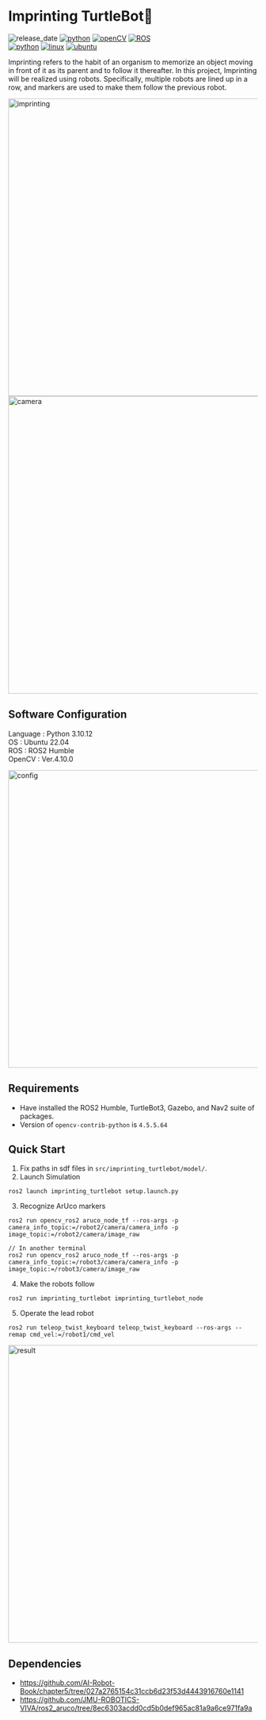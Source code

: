 # Imprinting TurtleBot🦆
![release_date](https://img.shields.io/badge/release_date-Jan_2025-yellow)
[![python](https://img.shields.io/badge/python-v3.10.12-blue)](https://www.python.org/downloads/release/python-31012/)
[![openCV](https://img.shields.io/badge/OpenCV-v4.10.0-blue)](https://opencv.org/blog/opencv-4-10-0/)
[![ROS](https://img.shields.io/badge/ROS-Humble-blue)](https://docs.ros.org/en/humble/index.html)  
[![python](https://img.shields.io/badge/-Python-F9DC3E.svg?logo=python&style=flat)](https://www.python.org/)
[![linux](https://img.shields.io/badge/-Linux-6C6694.svg?logo=linux&style=flat)](https://www.linux.org/)
[![ubuntu](https://img.shields.io/badge/-Ubuntu-6F52B5.svg?logo=ubuntu&style=flat)](https://releases.ubuntu.com/jammy/)   

Imprinting refers to the habit of an organism to memorize an object moving in front of it as its parent and to follow it thereafter. In this project, Imprinting will be realized using robots. Specifically, multiple robots are lined up in a row, and markers are used to make them follow the previous robot.

<img alt="imprinting" width="600px" src="https://github.com/user-attachments/assets/cc8ac982-0ce0-4930-bb56-1ad2029a8c45">

<img alt="camera" width="600px" src="https://github.com/user-attachments/assets/4db1b3b1-9e64-4e64-a92c-22730095b134">

## Software Configuration
Language : Python 3.10.12  
OS       : Ubuntu 22.04  
ROS      : ROS2 Humble   
OpenCV   : Ver.4.10.0   

<img alt="config" width="600px" src="https://github.com/user-attachments/assets/2d19ac8a-a349-4205-b7fa-cea6fccfe1d3">

## Requirements
- Have installed the ROS2 Humble, TurtleBot3, Gazebo, and Nav2 suite of packages.
- Version of `opencv-contrib-python` is `4.5.5.64`

## Quick Start
1. Fix paths in sdf files in `src/imprinting_turtlebot/model/`.
2. Launch Simulation
```
ros2 launch imprinting_turtlebot setup.launch.py
```
3. Recognize ArUco markers
```
ros2 run opencv_ros2 aruco_node_tf --ros-args -p camera_info_topic:=/robot2/camera/camera_info -p image_topic:=/robot2/camera/image_raw

// In another terminal
ros2 run opencv_ros2 aruco_node_tf --ros-args -p camera_info_topic:=/robot3/camera/camera_info -p image_topic:=/robot3/camera/image_raw 
```
4. Make the robots follow
```
ros2 run imprinting_turtlebot imprinting_turtlebot_node
```
5. Operate the lead robot
```
ros2 run teleop_twist_keyboard teleop_twist_keyboard --ros-args --remap cmd_vel:=/robot1/cmd_vel
```

<img alt="result" width="600px" src="https://github.com/user-attachments/assets/0193da04-3dd7-4329-ad00-9d70f64e2aa0">

## Dependencies
- https://github.com/AI-Robot-Book/chapter5/tree/027a2765154c31ccb6d23f53d4443916760e1141
- https://github.com/JMU-ROBOTICS-VIVA/ros2_aruco/tree/8ec6303acdd0cd5b0def965ac81a9a6ce971fa9a
